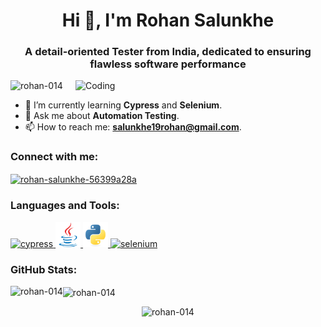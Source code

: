 <h1 align="center">Hi 👋, I'm Rohan Salunkhe</h1>
<h3 align="center">A detail-oriented Tester from India, dedicated to ensuring flawless software performance</h3>
<img align="right" alt="Coding" width="400" src="https://lg-company.tpptechnology.com/wp-content/uploads/2023/11/performance-1.gif">

<p align="left"> <img src="https://komarev.com/ghpvc/?username=rohan-014&label=Profile%20views&color=0e75b6&style=flat" alt="rohan-014" /> </p>

- 🌱 I’m currently learning **Cypress** and **Selenium**.
- 💬 Ask me about **Automation Testing**.
- 📫 How to reach me: **[salunkhe19rohan@gmail.com](mailto:salunkhe19rohan@gmail.com)**.

<h3 align="left">Connect with me:</h3>
<p align="left">
    <a href="https://linkedin.com/in/rohan-salunkhe-56399a28a" target="_blank">
        <img align="center" src="https://raw.githubusercontent.com/rahuldkjain/github-profile-readme-generator/master/src/images/icons/Social/linked-in-alt.svg" alt="rohan-salunkhe-56399a28a" height="30" width="40" />
    </a>
</p>

<h3 align="left">Languages and Tools:</h3>
<p align="left">
    <a href="https://www.cypress.io" target="_blank" rel="noreferrer">
        <img src="https://raw.githubusercontent.com/simple-icons/simple-icons/6e46ec1fc23b60c8fd0d2f2ff46db82e16dbd75f/icons/cypress.svg" alt="cypress" width="40" height="40"/> 
    </a>
    <a href="https://www.java.com" target="_blank" rel="noreferrer">
        <img src="https://raw.githubusercontent.com/devicons/devicon/master/icons/java/java-original.svg" alt="java" width="40" height="40"/> 
    </a>
    <a href="https://www.python.org" target="_blank" rel="noreferrer">
        <img src="https://raw.githubusercontent.com/devicons/devicon/master/icons/python/python-original.svg" alt="python" width="40" height="40"/> 
    </a>
    <a href="https://www.selenium.dev" target="_blank" rel="noreferrer">
        <img src="https://raw.githubusercontent.com/detain/svg-logos/780f25886640cef088af994181646db2f6b1a3f8/svg/selenium-logo.svg" alt="selenium" width="40" height="40"/> 
    </a>
</p>

<h3 align="left">GitHub Stats:</h3>
<p>
    <img align="left" src="https://github-readme-stats.vercel.app/api/top-langs?username=rohan-014&show_icons=true&locale=en&layout=compact" alt="rohan-014" />
    <img align="center" src="https://github-readme-stats.vercel.app/api?username=rohan-014&show_icons=true&locale=en" alt="rohan-014" />
</p>

<p align="center">
    <img src="https://github-readme-streak-stats.herokuapp.com/?user=rohan-014&" alt="rohan-014" />
</p>
